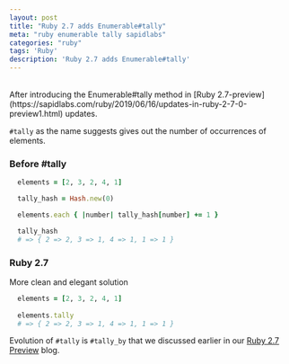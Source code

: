 ```yaml
---
layout: post
title: "Ruby 2.7 adds Enumerable#tally"
meta: "ruby enumerable tally sapidlabs"
categories: "ruby"
tags: 'Ruby'
description: 'Ruby 2.7 adds Enumerable#tally'
---
```


<br />
After introducing the Enumerable#tally method in [Ruby 2.7-preview](https://sapidlabs.com/ruby/2019/06/16/updates-in-ruby-2-7-0-preview1.html) updates.

`#tally` as the name suggests gives out the number of occurrences of elements.

### Before #tally
```ruby
  elements = [2, 3, 2, 4, 1]

  tally_hash = Hash.new(0)

  elements.each { |number| tally_hash[number] += 1 }

  tally_hash
  # => { 2 => 2, 3 => 1, 4 => 1, 1 => 1 }
```

### Ruby 2.7
  More clean and elegant solution

```ruby
  elements = [2, 3, 2, 4, 1]
  
  elements.tally 
  # => { 2 => 2, 3 => 1, 4 => 1, 1 => 1 }
```

Evolution of `#tally` is `#tally_by` that we discussed earlier in our [Ruby 2.7 Preview](https://sapidlabs.com/ruby/2019/06/16/updates-in-ruby-2-7-0-preview1.html) blog.
